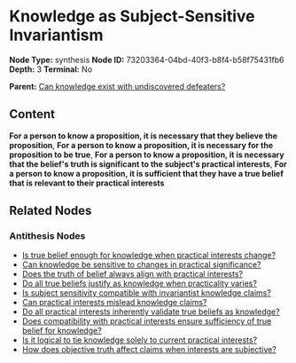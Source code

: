 # Knowledge as Subject-Sensitive Invariantism

**Node Type:** synthesis
**Node ID:** 73203364-04bd-40f3-b8f4-b58f75431fb6
**Depth:** 3
**Terminal:** No

**Parent:** [Can knowledge exist with undiscovered defeaters?](can-knowledge-exist-with-undiscovered-defeaters-antithesis-ac1220c3-dc3e-4266-96cc-d0be3c41d085.md)

## Content

**For a person to know a proposition, it is necessary that they believe the proposition**, **For a person to know a proposition, it is necessary for the proposition to be true**, **For a person to know a proposition, it is necessary that the belief's truth is significant to the subject's practical interests**, **For a person to know a proposition, it is sufficient that they have a true belief that is relevant to their practical interests**

## Related Nodes

### Antithesis Nodes

- [Is true belief enough for knowledge when practical interests change?](is-true-belief-enough-for-knowledge-when-practical-interests-change-antithesis-059010ba-3bda-4c1f-b646-7512026afc0b.md)
- [Can knowledge be sensitive to changes in practical significance?](can-knowledge-be-sensitive-to-changes-in-practical-significance-antithesis-3c398506-ff97-47f5-a330-29d28adb5c68.md)
- [Does the truth of belief always align with practical interests?](does-the-truth-of-belief-always-align-with-practical-interests-antithesis-ceb0f070-a814-412c-b33e-66ff89f4528e.md)
- [Do all true beliefs justify as knowledge when practicality varies?](do-all-true-beliefs-justify-as-knowledge-when-practicality-varies-antithesis-f396a7e0-121e-4555-b5e0-09a779c6367b.md)
- [Is subject sensitivity compatible with invariantist knowledge claims?](is-subject-sensitivity-compatible-with-invariantist-knowledge-claims-antithesis-af8ed8ab-868b-4b21-9b6e-214dea09edf7.md)
- [Can practical interests mislead knowledge claims?](can-practical-interests-mislead-knowledge-claims-antithesis-40e734de-62c9-4de9-86d2-4216c636a662.md)
- [Do all practical interests inherently validate true beliefs as knowledge?](do-all-practical-interests-inherently-validate-true-beliefs-as-knowledge-antithesis-2a9fbaac-5d9b-4c64-89ee-8ec1a3c9c924.md)
- [Does compatibility with practical interests ensure sufficiency of true belief for knowledge?](does-compatibility-with-practical-interests-ensure-sufficiency-of-true-belief-for-knowledge-antithesis-5868d19c-391e-4272-943c-70f42ff373fd.md)
- [Is it logical to tie knowledge solely to current practical interests?](is-it-logical-to-tie-knowledge-solely-to-current-practical-interests-antithesis-7e8cb659-bc8a-49f8-9aef-a0ba3547762b.md)
- [How does objective truth affect claims when interests are subjective?](how-does-objective-truth-affect-claims-when-interests-are-subjective-antithesis-a747dc81-0358-4d5b-8487-b0f9a6e0cc1e.md)
